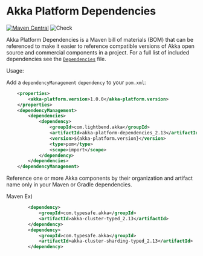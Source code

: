 # Akka Platform Dependencies

[![Maven Central](https://maven-badges.herokuapp.com/maven-central/com.lightbend.akka/akka-platform-dependencies_2.13/badge.svg)](https://maven-badges.herokuapp.com/maven-central/com.lightbend.akka/akka-platform-dependencies_2.13)
![Check](https://github.com/github/docs/actions/workflows/check.yml/badge.svg)

Akka Platform Dependencies is a Maven bill of materials (BOM) that can be referenced to make it easier to reference compatible versions of Akka open source and commercial components in a project.
For a full list of included dependencies see the [`Dependencies`](./project/Dependencies.scala) file.

Usage: 

Add a `dependencyManagement` `dependency` to your `pom.xml`:

```xml
    <properties>
        <akka-platform.version>1.0.0</akka-platform.version>
    </properties>
    <dependencyManagement>
        <dependencies>
            <dependency>
                <groupId>com.lightbend.akka</groupId>
                <artifactId>akka-platform-dependencies_2.13</artifactId>
                <version>${akka-platform.version}</version>
                <type>pom</type>
                <scope>import</scope>
            </dependency>
        </dependencies>
    </dependencyManagement>
```

Reference one or more Akka components by their organization and artifact name only in your Maven or Gradle dependencies. 

Maven Ex)

```xml
        <dependency>
            <groupId>com.typesafe.akka</groupId>
            <artifactId>akka-cluster-typed_2.13</artifactId>
        </dependency>
        <dependency>
            <groupId>com.typesafe.akka</groupId>
            <artifactId>akka-cluster-sharding-typed_2.13</artifactId>
        </dependency>
```
